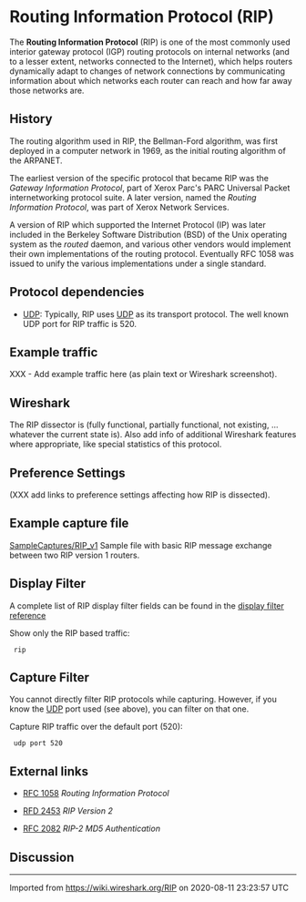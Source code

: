# Routing Information Protocol (RIP)

The **Routing Information Protocol** (RIP) is one of the most commonly used interior gateway protocol (IGP) routing protocols on internal networks (and to a lesser extent, networks connected to the Internet), which helps routers dynamically adapt to changes of network connections by communicating information about which networks each router can reach and how far away those networks are.

## History

The routing algorithm used in RIP, the Bellman-Ford algorithm, was first deployed in a computer network in 1969, as the initial routing algorithm of the ARPANET.

The earliest version of the specific protocol that became RIP was the *Gateway Information Protocol*, part of Xerox Parc's PARC Universal Packet internetworking protocol suite. A later version, named the *Routing Information Protocol*, was part of Xerox Network Services.

A version of RIP which supported the Internet Protocol (IP) was later included in the Berkeley Software Distribution (BSD) of the Unix operating system as the *routed* daemon, and various other vendors would implement their own implementations of the routing protocol. Eventually RFC 1058 was issued to unify the various implementations under a single standard.

## Protocol dependencies

  - [UDP](/UDP): Typically, RIP uses [UDP](/UDP) as its transport protocol. The well known UDP port for RIP traffic is 520.

## Example traffic

XXX - Add example traffic here (as plain text or Wireshark screenshot).

## Wireshark

The RIP dissector is (fully functional, partially functional, not existing, ... whatever the current state is). Also add info of additional Wireshark features where appropriate, like special statistics of this protocol.

## Preference Settings

(XXX add links to preference settings affecting how RIP is dissected).

## Example capture file

[SampleCaptures/RIP\_v1](uploads/__moin_import__/attachments/SampleCaptures/RIP_v1) Sample file with basic RIP message exchange between two RIP version 1 routers.

## Display Filter

A complete list of RIP display filter fields can be found in the [display filter reference](http://www.wireshark.org/docs/dfref/r/rip.html)

Show only the RIP based traffic:

``` 
 rip 
```

## Capture Filter

You cannot directly filter RIP protocols while capturing. However, if you know the [UDP](/UDP) port used (see above), you can filter on that one.

Capture RIP traffic over the default port (520):

``` 
 udp port 520 
```

## External links

  - [RFC 1058](http://www.ietf.org/rfc/rfc1058.txt) *Routing Information Protocol*

  - [RFD 2453](http://www.ietf.org/rfc/rfc2453.txt) *RIP Version 2*

  - [RFC 2082](http://www.ietf.org/rfc/rfc2082.txt) *RIP-2 MD5 Authentication*

## Discussion

---

Imported from https://wiki.wireshark.org/RIP on 2020-08-11 23:23:57 UTC
